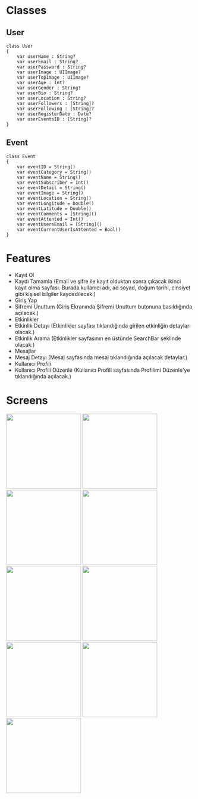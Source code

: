 # Classes

## User
```
class User
{
    var userName : String?
    var userEmail : String?
    var userPassword : String?
    var userImage : UIImage?
    var userTopImage : UIImage?
    var userAge : Int?
    var userGender : String?
    var userBio : String?
    var userLocation : String?
    var userFollowers : [String]?
    var userFollowing : [String]?
    var userRegisterDate : Date?
    var userEventsID : [String]?
}
```

## Event
```
class Event
{
    var eventID = String()
    var eventCategory = String()
    var eventName = String()
    var eventSubscriber = Int()
    var eventDetail = String()
    var eventImage = String()
    var eventLocation = String()
    var eventLongitude = Double()
    var eventLatitude = Double()
    var eventComments = [String]()
    var eventAttented = Int()
    var eventUsersEmail = [String]()
    var eventCurrentUserIsAttented = Bool()
}
```

# Features

- Kayıt Ol
- Kaydı Tamamla (Email ve şifre ile kayıt olduktan sonra çıkacak ikinci kayıt olma sayfası. Burada kullanıcı adı, ad soyad, doğum tarihi, cinsiyet gibi kişisel bilgiler kaydedilecek.)
- Giriş Yap
- Şifremi Unuttum (Giriş Ekranında Şifremi Unuttum butonuna basıldığında açılacak.)
- Etkinlikler
- Etkinlik Detayı (Etkinlikler sayfası tıklandığında girilen etkinliğin detayları olacak.)
- Etkinlik Arama (Etkinlikler sayfasının en üstünde SearchBar şeklinde olacak.)
- Mesajlar
- Mesaj Detayı (Mesaj sayfasında mesaj tıklandığında açılacak detaylar.)
- Kullanıcı Profili
- Kullanıcı Profili Düzenle (Kullanıcı Profili sayfasında Profilimi Düzenle'ye tıklandığında açılacak.)

# Screens

<img width=201 src="https://user-images.githubusercontent.com/73075252/227750133-eef3f8d1-19e3-42f7-9956-7c91272a37d5.png">
<img width=201 src="https://user-images.githubusercontent.com/73075252/227750134-4b9d59a8-5cce-4545-9edf-92b28bf44ed8.png">
<img width=201 src="https://user-images.githubusercontent.com/73075252/227750136-60bb370b-b3f4-4fe8-b92b-fe95df53be03.png">
<img width=201 src="https://user-images.githubusercontent.com/73075252/227750138-952256ff-c810-466c-9ac2-9e174a7cffda.png">
<img width=201 src="https://user-images.githubusercontent.com/73075252/227750139-486022c6-7797-4baa-aaca-5915cb3bb74f.png">
<img width=201 src="https://user-images.githubusercontent.com/73075252/227750141-683e559b-0dc2-4c7b-80b7-4da0b53cb1ad.png">
<img width=201 src="https://user-images.githubusercontent.com/73075252/227750143-34c75680-4321-473d-8f75-c84427ed4c1c.png">
<img width=201 src="https://user-images.githubusercontent.com/73075252/227750145-e6f180a8-8a3a-4447-bf67-68e125f80adf.png">
<img width=201 src="https://user-images.githubusercontent.com/73075252/227750148-cd277288-c648-4ce3-8298-92a068465efb.png">
